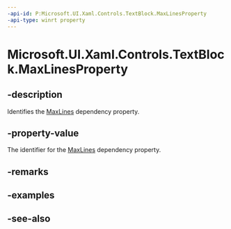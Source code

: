 ```yaml
---
-api-id: P:Microsoft.UI.Xaml.Controls.TextBlock.MaxLinesProperty
-api-type: winrt property
---
```


<!-- Property syntax
public Windows.UI.Xaml.DependencyProperty MaxLinesProperty { get; }
-->

# Microsoft.UI.Xaml.Controls.TextBlock.MaxLinesProperty

## -description
Identifies the [MaxLines](textblock_maxlines.md) dependency property.

## -property-value
The identifier for the [MaxLines](textblock_maxlines.md) dependency property.

## -remarks

## -examples

## -see-also
